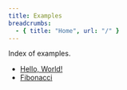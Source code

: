 ```yaml
---
title: Examples
breadcrumbs:
  - { title: "Home", url: "/" }
---
```


Index of examples.

- [Hello, World!](/examples/hello-world)
- [Fibonacci](/examples/fib)
